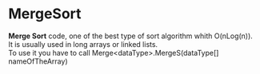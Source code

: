 # MergeSort
**Merge Sort** code, one of the best type of sort algorithm whith O(nLog(n)). <br>
It is usually used in long arrays or linked lists. <br>
To use it you have to call Merge\<dataType\>.MergeS(dataType[] nameOfTheArray)
